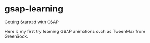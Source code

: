# gsap-learning
Getting Startted with GSAP

Here is my first try learning GSAP animations such as TweenMax from GreenSock.
